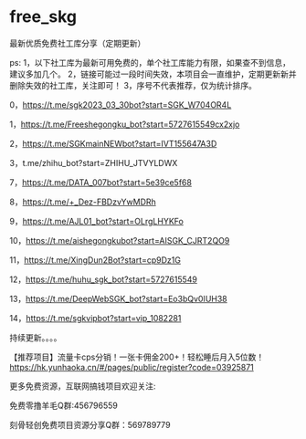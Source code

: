 # free_skg
最新优质免费社工库分享（定期更新）

ps:
1，以下社工库为最新可用免费的，单个社工库能力有限，如果查不到信息，建议多加几个。
2，链接可能过一段时间失效，本项目会一直维护，定期更新新并删除失效的社工库，关注即可！
3，序号不代表推荐，仅为统计排序。

0，https://t.me/sgk2023_03_30bot?start=SGK_W704OR4L

1，https://t.me/Freeshegongku_bot?start=5727615549cx2xjo

2，https://t.me/SGKmainNEWbot?start=IVT155647A3D

3，t.me/zhihu_bot?start=ZHIHU_JTVYLDWX

7，https://t.me/DATA_007bot?start=5e39ce5f68

8，https://t.me/+_Dez-FBDzvYwMDRh

9，https://t.me/AJL01_bot?start=OLrgLHYKFo

10，https://t.me/aishegongkubot?start=AISGK_CJRT2QO9

11，https://t.me/XingDun2Bot?start=cp9Dz1G

12，https://t.me/huhu_sgk_bot?start=5727615549

13，https://t.me/DeepWebSGK_bot?start=Eo3bQv0IUH38

14，https://t.me/sgkvipbot?start=vip_1082281


持续更新。。。。

【推荐项目】流量卡cps分销！一张卡佣金200+！轻松睡后月入5位数！
https://hk.yunhaoka.cn/#/pages/public/register?code=03925871

更多免费资源，互联网搞钱项目欢迎关注:

免费零撸羊毛Q群:456796559

刻骨轻创免费项目资源分享Q群：569789779


